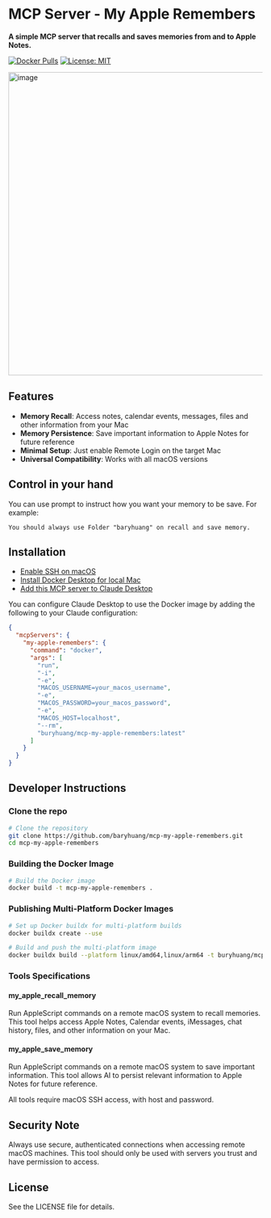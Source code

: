 # MCP Server - My Apple Remembers
**A simple MCP server that recalls and saves memories from and to Apple Notes.**

[![Docker Pulls](https://img.shields.io/docker/pulls/buryhuang/mcp-my-apple-remembers)](https://hub.docker.com/r/buryhuang/mcp-my-apple-remembers)
[![License: MIT](https://img.shields.io/badge/License-MIT-yellow.svg)](https://opensource.org/licenses/MIT)

<img width="600" alt="image" src="https://github.com/user-attachments/assets/9bd5bc1c-02fe-4e71-88c4-46b3e9438ac0" />


## Features

* **Memory Recall**: Access notes, calendar events, messages, files and other information from your Mac
* **Memory Persistence**: Save important information to Apple Notes for future reference
* **Minimal Setup**: Just enable Remote Login on the target Mac
* **Universal Compatibility**: Works with all macOS versions

## Control in your hand
You can use prompt to instruct how you want your memory to be save. For example:
```
You should always use Folder "baryhuang" on recall and save memory.
```

## Installation
- [Enable SSH on macOS](https://support.apple.com/guide/mac-help/allow-a-remote-computer-to-access-your-mac-mchlp1066/mac)
- [Install Docker Desktop for local Mac](https://docs.docker.com/desktop/setup/install/mac-install/)
- [Add this MCP server to Claude Desktop](https://modelcontextprotocol.io/quickstart/user)

You can configure Claude Desktop to use the Docker image by adding the following to your Claude configuration:
```json
{
  "mcpServers": {
    "my-apple-remembers": {
      "command": "docker",
      "args": [
        "run",
        "-i",
        "-e",
        "MACOS_USERNAME=your_macos_username",
        "-e",
        "MACOS_PASSWORD=your_macos_password",
        "-e",
        "MACOS_HOST=localhost",
        "--rm",
        "buryhuang/mcp-my-apple-remembers:latest"
      ]
    }
  }
}
```

## Developer Instructions
### Clone the repo
```bash
# Clone the repository
git clone https://github.com/baryhuang/mcp-my-apple-remembers.git
cd mcp-my-apple-remembers
```

### Building the Docker Image

```bash
# Build the Docker image
docker build -t mcp-my-apple-remembers .
```

### Publishing Multi-Platform Docker Images

```bash
# Set up Docker buildx for multi-platform builds
docker buildx create --use

# Build and push the multi-platform image
docker buildx build --platform linux/amd64,linux/arm64 -t buryhuang/mcp-my-apple-remembers:latest --push .
```

### Tools Specifications

#### my_apple_recall_memory
Run AppleScript commands on a remote macOS system to recall memories. This tool helps access Apple Notes, Calendar events, iMessages, chat history, files, and other information on your Mac.

#### my_apple_save_memory
Run AppleScript commands on a remote macOS system to save important information. This tool allows AI to persist relevant information to Apple Notes for future reference. 

All tools require macOS SSH access, with host and password.

## Security Note

Always use secure, authenticated connections when accessing remote macOS machines. This tool should only be used with servers you trust and have permission to access.

## License

See the LICENSE file for details. 
